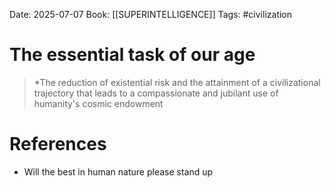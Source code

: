 Date: 2025-07-07
Book: [[SUPERINTELLIGENCE]]
Tags: #civilization 
# The essential task of our age

>*The reduction of existential risk and the attainment of a civilizational trajectory that leads to a compassionate and jubilant use of humanity's cosmic endowment 

# References
- Will the best in human nature please stand up